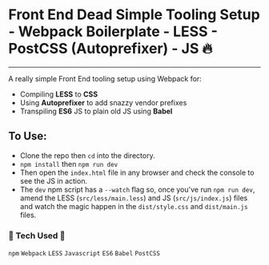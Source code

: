 
# Front End Dead Simple Tooling Setup - Webpack Boilerplate - LESS - PostCSS (Autoprefixer) - JS :fire:

---

A really simple Front End tooling setup using Webpack for:
* Compiling **LESS** to **CSS**
* Using **Autoprefixer** to add snazzy vendor prefixes
* Transpiling **ES6** JS to plain old JS using **Babel**

## To Use:
* Clone the repo then `cd` into the directory.
* `npm install` then `npm run dev`
* Then open the `index.html` file in any browser and check the console to see the JS in action.
* The `dev` npm script has a `--watch` flag so, once you've run `npm run dev`,
  amend the LESS (`src/less/main.less`) and JS (`src/js/index.js`) files and watch the magic happen in the
  `dist/style.css` and `dist/main.js` files.

### :wrench: Tech Used :wrench:
 `npm` `Webpack` `LESS` `Javascript` `ES6` `Babel` `PostCSS`

